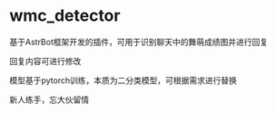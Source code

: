 # wmc_detector

基于AstrBot框架开发的插件，可用于识别聊天中的舞萌成绩图并进行回复

回复内容可进行修改

模型基于pytorch训练，本质为二分类模型，可根据需求进行替换

新人练手，忘大伙留情
